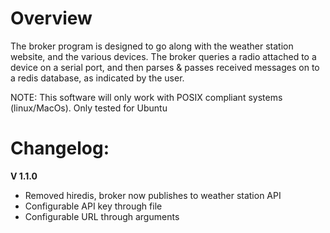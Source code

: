 # Overview

The broker program is designed to go along with the weather station website, and the various devices. The broker queries a radio attached to a device on a serial port, and then parses & passes received messages on to a redis database, as indicated by the user. 

NOTE: This software will only work with POSIX compliant systems (linux/MacOs). Only tested for Ubuntu

# Changelog:

**V 1.1.0**

- Removed hiredis, broker now publishes to weather station API
- Configurable API key through file
- Configurable URL through arguments
